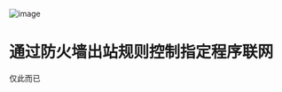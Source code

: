 ![image](https://github.com/user-attachments/assets/0ab51a05-24d1-4355-8d67-5898a75ebf24)
# 通过防火墙出站规则控制指定程序联网
仅此而已
